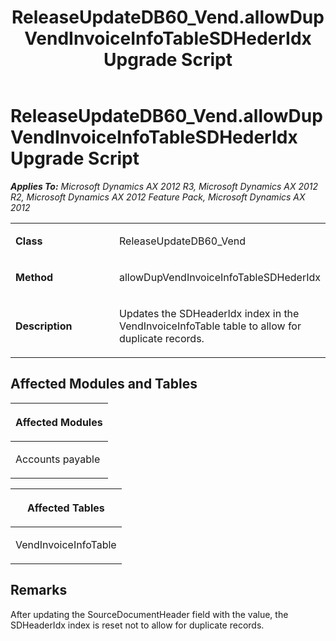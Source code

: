 ﻿---
title: ReleaseUpdateDB60_Vend.allowDupVendInvoiceInfoTableSDHederIdx Upgrade Script
TOCTitle: ReleaseUpdateDB60_Vend.allowDupVendInvoiceInfoTableSDHederIdx Upgrade Script
ms:assetid: 3ae7ff0d-1f07-faa0-1a8d-96734204b7d8
ms:mtpsurl: https://msdn.microsoft.com/en-us/library/JJ685263(v=AX.60)
ms:contentKeyID: 49707715
ms.date: 05/18/2015
mtps_version: v=AX.60
---

# ReleaseUpdateDB60\_Vend.allowDupVendInvoiceInfoTableSDHederIdx Upgrade Script 


_**Applies To:** Microsoft Dynamics AX 2012 R3, Microsoft Dynamics AX 2012 R2, Microsoft Dynamics AX 2012 Feature Pack, Microsoft Dynamics AX 2012_

<table>
<colgroup>
<col style="width: 50%" />
<col style="width: 50%" />
</colgroup>
<tbody>
<tr class="odd">
<td><p><strong>Class</strong></p></td>
<td><p>ReleaseUpdateDB60_Vend</p></td>
</tr>
<tr class="even">
<td><p><strong>Method</strong></p></td>
<td><p>allowDupVendInvoiceInfoTableSDHederIdx</p></td>
</tr>
<tr class="odd">
<td><p><strong>Description</strong></p></td>
<td><p>Updates the SDHeaderIdx index in the VendInvoiceInfoTable table to allow for duplicate records.</p></td>
</tr>
</tbody>
</table>


## Affected Modules and Tables

<table>
<colgroup>
<col style="width: 100%" />
</colgroup>
<thead>
<tr class="header">
<th><p>Affected Modules</p></th>
</tr>
</thead>
<tbody>
<tr class="odd">
<td><p>Accounts payable</p></td>
</tr>
</tbody>
</table>


<table>
<colgroup>
<col style="width: 100%" />
</colgroup>
<thead>
<tr class="header">
<th><p>Affected Tables</p></th>
</tr>
</thead>
<tbody>
<tr class="odd">
<td><p>VendInvoiceInfoTable</p></td>
</tr>
</tbody>
</table>


## Remarks

After updating the SourceDocumentHeader field with the value, the SDHeaderIdx index is reset not to allow for duplicate records.

  


